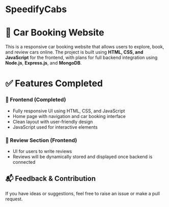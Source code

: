 # SpeedifyCabs

# 🚗 Car Booking Website

This is a responsive car booking website that allows users to explore, book, and review cars online. The project is built using **HTML, CSS, and JavaScript** for the frontend, with plans for full backend integration using **Node.js**, **Express.js**, and **MongoDB**.

# ✅ Features Completed

### 🔸 Frontend (Completed)
- Fully responsive UI using HTML, CSS, and JavaScript
- Home page with navigation and car booking interface
- Clean layout with user-friendly design
- JavaScript used for interactive elements

### 🔸 Review Section (Frontend)
- UI for users to write reviews
- Reviews will be dynamically stored and displayed once backend is connected

## 📬 Feedback & Contribution

If you have ideas or suggestions, feel free to raise an issue or make a pull request.
